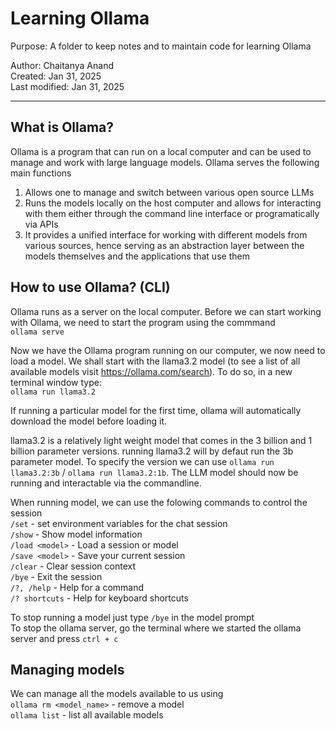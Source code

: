 # Learning Ollama

Purpose: A folder to keep notes and to maintain code for learning  Ollama

Author: Chaitanya Anand<br>
Created: Jan 31, 2025<br>
Last modified: Jan 31, 2025<br>

----

## What is Ollama?
Ollama is a program that can run on a local computer and can be used to manage and work with large language models. Ollama serves the following main functions
1. Allows one to manage and switch between various open source LLMs
2. Runs the models locally on the host computer and allows for interacting with them either through the command line interface or programatically via APIs
3. It provides a unified interface for working with different models from various sources, hence serving as an abstraction layer between the models themselves and the applications that use them

## How to use Ollama? (CLI)
Ollama runs as a server on the local computer. Before we can start working with Ollama, we need to start the program using the commmand<br>
`ollama serve`

Now we have the Ollama program running on our computer, we now need to load a model. We shall start with the llama3.2 model (to see a list of all available models visit https://ollama.com/search). To do so, in a new terminal window type:<br>
`ollama run llama3.2`

If running a particular model for the first time, ollama will automatically download the model before loading it.<br>

llama3.2 is a relatively light weight model that comes in the 3 billion and 1 billion parameter versions. running llama3.2 will by defaut run the 3b parameter model. To specify the version we can use `ollama run llama3.2:3b` / `ollama run llama3.2:1b`. The LLM model should now be running and interactable via the commandline.

When running model, we can use the folowing commands to control the session<br>
`/set` - set environment variables for the chat session<br>
`/show` - Show model information<br>
`/load <model>` - Load a session or model<br>
`/save <model>` - Save your current session<br>
`/clear` - Clear session context<br>
`/bye` - Exit the session<br>
`/?, /help` - Help for a command<br>
`/? shortcuts` - Help for keyboard shortcuts<br>

To stop running a model just type `/bye` in the model prompt<br>
To stop the ollama server, go the terminal where we started the ollama server and press `ctrl + c`<br>

## Managing models
We can manage all the models available to us using<br>
`ollama rm <model_name>` - remove a model<br>
`ollama list` - list all available models<br>
